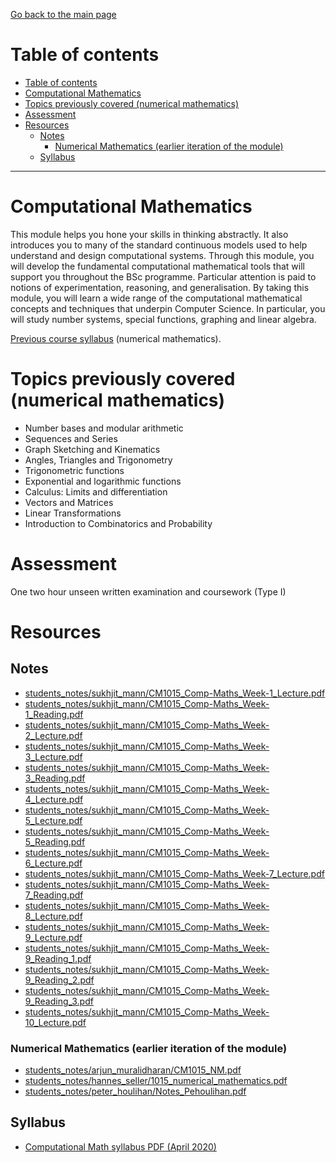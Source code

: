 [Go back to the main page](../../../README.md)

# Table of contents

- [Table of contents](#table-of-contents)
- [Computational Mathematics](#computational-mathematics)
- [Topics previously covered (numerical mathematics)](#topics-previously-covered-numerical-mathematics)
- [Assessment](#assessment)
- [Resources](#resources)
  - [Notes](#notes)
    - [Numerical Mathematics (earlier iteration of the module)](#numerical-mathematics-earlier-iteration-of-the-module)
  - [Syllabus](#syllabus)

---

# Computational Mathematics

This module helps you hone your skills in thinking abstractly. It also
introduces you to many of the standard continuous models used to help
understand and design computational systems. Through this module, you
will develop the fundamental computational mathematical tools that
will support you throughout the BSc programme. Particular attention is
paid to notions of experimentation, reasoning, and generalisation. By
taking this module, you will learn a wide range of the computational
mathematical concepts and techniques that underpin Computer Science.
In particular, you will study number systems, special functions,
graphing and linear algebra.

[Previous course syllabus](./resources/NM-Syllabus.pdf) (numerical mathematics).

# Topics previously covered (numerical mathematics)

- Number bases and modular arithmetic
- Sequences and Series
- Graph Sketching and Kinematics
- Angles, Triangles and Trigonometry
- Trigonometric functions
- Exponential and logarithmic functions
- Calculus: Limits and differentiation
- Vectors and Matrices
- Linear Transformations
- Introduction to Combinatorics and Probability

# Assessment

One two hour unseen written examination and coursework (Type I)

# Resources

## Notes

- [students_notes/sukhjit_mann/CM1015_Comp-Maths_Week-1_Lecture.pdf](../../../notes/level_4/computational_mathematics/students_notes/sukhjit_mann/CM1015_Comp-Maths_Week-1_Lecture.pdf)
- [students_notes/sukhjit_mann/CM1015_Comp-Maths_Week-1_Reading.pdf](../../../notes/level_4/computational_mathematics/students_notes/sukhjit_mann/CM1015_Comp-Maths_Week-1_Reading.pdf)
- [students_notes/sukhjit_mann/CM1015_Comp-Maths_Week-2_Lecture.pdf](../../../notes/level_4/computational_mathematics/students_notes/sukhjit_mann/CM1015_Comp-Maths_Week-2_Lecture.pdf)
- [students_notes/sukhjit_mann/CM1015_Comp-Maths_Week-3_Lecture.pdf](../../../notes/level_4/computational_mathematics/students_notes/sukhjit_mann/CM1015_Comp-Maths_Week-3_Lecture.pdf)
- [students_notes/sukhjit_mann/CM1015_Comp-Maths_Week-3_Reading.pdf](../../../notes/level_4/computational_mathematics/students_notes/sukhjit_mann/CM1015_Comp-Maths_Week-3_Reading.pdf)
- [students_notes/sukhjit_mann/CM1015_Comp-Maths_Week-4_Lecture.pdf](../../../notes/level_4/computational_mathematics/students_notes/sukhjit_mann/CM1015_Comp-Maths_Week-4_Lecture.pdf)
- [students_notes/sukhjit_mann/CM1015_Comp-Maths_Week-5_Lecture.pdf](../../../notes/level_4/computational_mathematics/students_notes/sukhjit_mann/CM1015_Comp-Maths_Week-5_Lecture.pdf)
- [students_notes/sukhjit_mann/CM1015_Comp-Maths_Week-5_Reading.pdf](../../../notes/level_4/computational_mathematics/students_notes/sukhjit_mann/CM1015_Comp-Maths_Week-5_Reading.pdf)
- [students_notes/sukhjit_mann/CM1015_Comp-Maths_Week-6_Lecture.pdf](../../../notes/level_4/computational_mathematics/students_notes/sukhjit_mann/CM1015_Comp-Maths_Week-6_Lecture.pdf)
- [students_notes/sukhjit_mann/CM1015_Comp-Maths_Week-7_Lecture.pdf](../../../notes/level_4/computational_mathematics/students_notes/sukhjit_mann/CM1015_Comp-Maths_Week-7_Lecture.pdf)
- [students_notes/sukhjit_mann/CM1015_Comp-Maths_Week-7_Reading.pdf](../../../notes/level_4/computational_mathematics/students_notes/sukhjit_mann/CM1015_Comp-Maths_Week-7_Reading.pdf)
- [students_notes/sukhjit_mann/CM1015_Comp-Maths_Week-8_Lecture.pdf](../../../notes/level_4/computational_mathematics/students_notes/sukhjit_mann/CM1015_Comp-Maths_Week-8_Lecture.pdf)
- [students_notes/sukhjit_mann/CM1015_Comp-Maths_Week-9_Lecture.pdf](../../../notes/level_4/computational_mathematics/students_notes/sukhjit_mann/CM1015_Comp-Maths_Week-9_Lecture.pdf)
- [students_notes/sukhjit_mann/CM1015_Comp-Maths_Week-9_Reading_1.pdf](../../../notes/level_4/computational_mathematics/students_notes/sukhjit_mann/CM1015_Comp-Maths_Week-9_Reading_1.pdf)
- [students_notes/sukhjit_mann/CM1015_Comp-Maths_Week-9_Reading_2.pdf](../../../notes/level_4/computational_mathematics/students_notes/sukhjit_mann/CM1015_Comp-Maths_Week-9_Reading_2.pdf)
- [students_notes/sukhjit_mann/CM1015_Comp-Maths_Week-9_Reading_3.pdf](../../../notes/level_4/computational_mathematics/students_notes/sukhjit_mann/CM1015_Comp-Maths_Week-9_Reading_3.pdf)
- [students_notes/sukhjit_mann/CM1015_Comp-Maths_Week-10_Lecture.pdf](../../../notes/level_4/computational_mathematics/students_notes/sukhjit_mann/CM1015_Comp-Maths_Week-10_Lecture.pdf)

### Numerical Mathematics (earlier iteration of the module)

- [students_notes/arjun_muralidharan/CM1015_NM.pdf](../../../notes/level_4/numerical_mathematics/students_notes/arjun_muralidharan/CM1015_NM.pdf)
- [students_notes/hannes_seller/1015_numerical_mathematics.pdf](../../../notes/level_4/numerical_mathematics/students_notes/hannes_seller/1015_numerical_mathematics.pdf)
- [students_notes/peter_houlihan/Notes_Pehoulihan.pdf](../../../notes/level_4/numerical_mathematics/students_notes/peter_houlihan/Notes_Pehoulihan.pdf)

## Syllabus

- [Computational Math syllabus PDF (April 2020)](./resources/CM-Syllabus.pdf)
